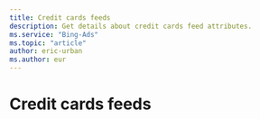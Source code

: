 ```yaml
---
title: Credit cards feeds
description: Get details about credit cards feed attributes.
ms.service: "Bing-Ads"
ms.topic: "article"
author: eric-urban
ms.author: eur
---
```


# Credit cards feeds


